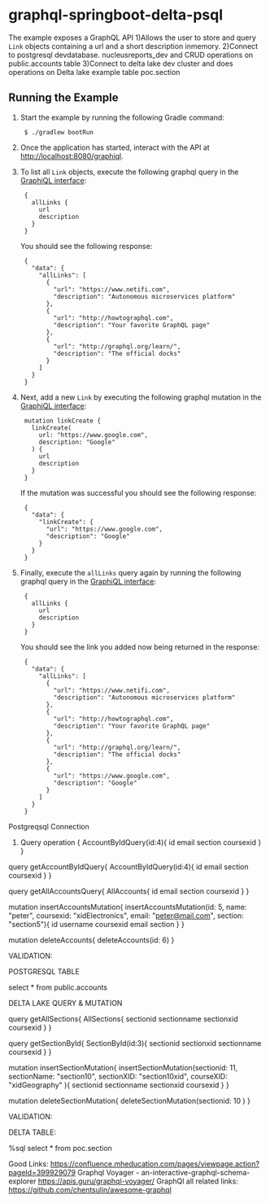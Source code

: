 # graphql-springboot-delta-psql
The example exposes a GraphQL API 
1)Allows the user to store and query `Link` objects containing a url and a short description inmemory.
2)Connect to postgresql devdatabase. nucleusreports_dev and CRUD operations on public.accounts table
3)Connect to delta lake dev cluster and does operations on Delta lake example table poc.section

## Running the Example
1. Start the example by running the following Gradle command:

        $ ./gradlew bootRun 

2. Once the application has started, interact with the API at [http://localhost:8080/graphiql](http://localhost:8080/graphiql).

3. To list all `Link` objects, execute the following graphql query in the [GraphiQL interface](http://localhost:8080/graphiql):

        {
          allLinks {
            url
            description
          }
        }

   You should see the following response:

        {
          "data": {
            "allLinks": [
              {
                "url": "https://www.netifi.com",
                "description": "Autonomous microservices platform"
              },
              {
                "url": "http://howtographql.com",
                "description": "Your favorite GraphQL page"
              },
              {
                "url": "http://graphql.org/learn/",
                "description": "The official docks"
              }
            ]
          }
        }

4. Next, add a new `Link` by executing the following graphql mutation in the [GraphiQL interface](http://localhost:8080/graphiql):

        mutation linkCreate {
          linkCreate(
            url: "https://www.google.com",
            description: "Google"
          ) {
            url
            description
          }
        }

   If the mutation was successful you should see the following response:

        {
          "data": {
            "linkCreate": {
              "url": "https://www.google.com",
              "description": "Google"
            }
          }
        }

5. Finally, execute the `allLinks` query again by running the following graphql query in the [GraphiQL interface](http://localhost:8080/graphiql):

        {
          allLinks {
            url
            description
          }
        }

   You should see the link you added now being returned in the response:

        {
          "data": {
            "allLinks": [
              {
                "url": "https://www.netifi.com",
                "description": "Autonomous microservices platform"
              },
              {
                "url": "http://howtographql.com",
                "description": "Your favorite GraphQL page"
              },
              {
                "url": "http://graphql.org/learn/",
                "description": "The official docks"
              },
              {
                "url": "https://www.google.com",
                "description": "Google"
              }
            ]
          }
        }

Postgreqsql Connection

1) Query operation
{
AccountByIdQuery(id:4){
id
email
section
coursexid
}
}

query getAccountByIdQuery{
AccountByIdQuery(id:4){
id
email
section
coursexid
}
}

query getAllAccountsQuery{
AllAccounts{
id
email
section
coursexid
}
}

mutation insertAccountsMutation{
insertAccountsMutation(id: 5,
name: "peter",
coursexid: "xidElectronics",
email: "peter@mail.com",
section: "section5"){
id
username
coursexid
email
section
}
}


mutation deleteAccounts{
deleteAccounts(id: 6)
}

VALIDATION:

POSTGRESQL TABLE

select * from public.accounts

DELTA LAKE QUERY & MUTATION

query getAllSections{
AllSections{
sectionid
sectionname
sectionxid
coursexid
}
}

query getSectionById{
SectionById(id:3){
sectionid
sectionxid
sectionname
coursexid
}
}


mutation insertSectionMutation{
insertSectionMutation(sectionid: 11,
sectionName: "section10",
sectionXID: "section10xid",
courseXID: "xidGeography"
){
sectionid
sectionname
sectionxid
coursexid
}
}

mutation deleteSectionMutation{
deleteSectionMutation(sectionid: 10
)
}


VALIDATION:

DELTA TABLE:

%sql select * from poc.section



Good Links:
https://confluence.mheducation.com/pages/viewpage.action?pageId=399929079 
Graphql Voyager - an-interactive-graphql-schema-explorer https://apis.guru/graphql-voyager/
GraphQl all related links:
https://github.com/chentsulin/awesome-graphql

